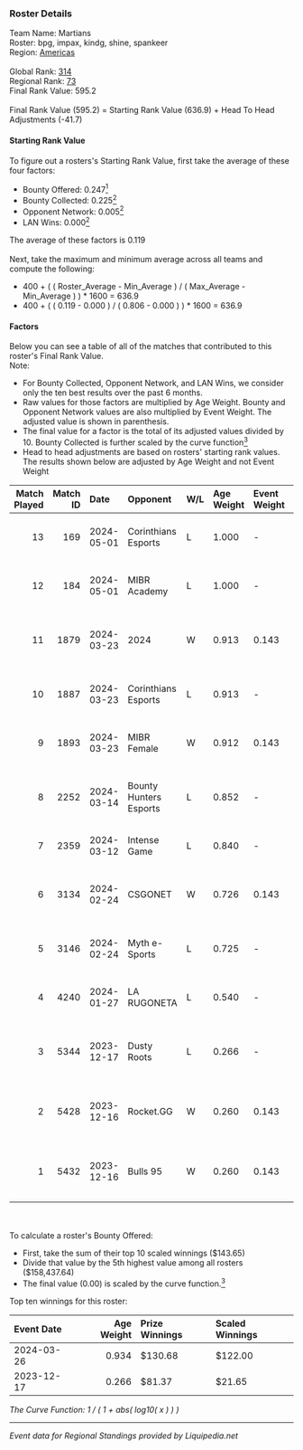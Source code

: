 ### Roster Details<br />
Team Name: Martians<br />
Roster: bpg, impax, kindg, shine, spankeer<br />
Region: [Americas]( ../standings_americas.md)<br />
<br />
Global Rank: [314](../standings_global.md)<br />
Regional Rank: [73]( ../standings_americas.md)<br />
Final Rank Value:  595.2<br />
<br />
Final Rank Value (595.2) = Starting Rank Value (636.9) + Head To Head Adjustments (-41.7)<br />

#### Starting Rank Value<br />
To figure out a rosters's Starting Rank Value, first take the average of these four factors:<br />
- Bounty Offered: 0.247[<sup>1</sup>](#table2)
- Bounty Collected: 0.225[<sup>2</sup>](#table1)
- Opponent Network: 0.005[<sup>2</sup>](#table1)
- LAN Wins: 0.000[<sup>2</sup>](#table1)

The average of these factors is 0.119<br />
<br />
Next, take the maximum and minimum average across all teams and compute the following:<br />
- 400 + ( ( Roster_Average - Min_Average ) / ( Max_Average - Min_Average ) ) * 1600 = 636.9
- 400 + ( ( 0.119 - 0.000 ) / ( 0.806 - 0.000 ) ) * 1600 = 636.9


#### Factors<br />
Below you can see a table of all of the matches that contributed to this roster's Final Rank Value.<br />
Note:<br />

- For Bounty Collected, Opponent Network, and LAN Wins, we consider only the ten best results over the past 6 months.
- Raw values for those factors are multiplied by Age Weight. Bounty and Opponent Network values are also multiplied by Event Weight. The adjusted value is shown in parenthesis.
- The final value for a factor is the total of its adjusted values divided by 10. Bounty Collected is further scaled by the curve function[<sup>3</sup>](#curveFunction)
- Head to head adjustments are based on rosters' starting rank values. The results shown below are adjusted by Age Weight and not Event Weight
<span id="table1"></span><br />


| Match Played | Match ID | Date       | Opponent               | W/L | Age Weight | Event Weight | Bounty Collected | Opponent Network | LAN Wins  | H2H Adj. | Roster                                  |
| -: | -: | :- | :- | :- | :- | :- | :- | :- | :- | -: | :- |
|           13 |      169 | 2024-05-01 | Corinthians Esports    | L   | 1.000      | -            | -                | -                | -         |   -13.90 | bpg, impax, kindg, shine, spankeer      |
|           12 |      184 | 2024-05-01 | MIBR Academy           | L   | 1.000      | -            | -                | -                | -         |   -11.23 | bpg, impax, kindg, shine, spankeer      |
|           11 |     1879 | 2024-03-23 | 2024                   | W   | 0.913      | 0.143        | 0.001 (0.000)    | 0.130 (0.017)    | 0 (0.000) |    14.17 | DANVIET, farias, Lineko, PremiuM, xns   |
|           10 |     1887 | 2024-03-23 | Corinthians Esports    | L   | 0.913      | -            | -                | -                | -         |   -11.28 | abr, CutzMeretz, desh, legy, Leomonster |
|            9 |     1893 | 2024-03-23 | MIBR Female            | W   | 0.912      | 0.143        | 0.027 (0.004)    | 0.199 (0.026)    | 0 (0.000) |    17.74 | bpg, impax, kindg, shine, spankeer      |
|            8 |     2252 | 2024-03-14 | Bounty Hunters Esports | L   | 0.852      | -            | -                | -                | -         |   -16.06 | cAnnon, impax, kindg, shine, spankeer   |
|            7 |     2359 | 2024-03-12 | Intense Game           | L   | 0.840      | -            | -                | -                | -         |    -8.15 | bsd, ckzao, diozera, mxa, Roz           |
|            6 |     3134 | 2024-02-24 | CSGONET                | W   | 0.726      | 0.143        | 0.000 (0.000)    | 0.032 (0.003)    | 0 (0.000) |     6.84 | cAnnon, impax, kindg, shine, spankeer   |
|            5 |     3146 | 2024-02-24 | Myth e-Sports          | L   | 0.725      | -            | -                | -                | -         |   -11.37 | crownzera, Farw, MyRoN, nz1, zhoki      |
|            4 |     4240 | 2024-01-27 | LA RUGONETA            | L   | 0.540      | -            | -                | -                | -         |   -10.45 | abizz, BK1, KAISER, naz, relentless     |
|            3 |     5344 | 2023-12-17 | Dusty Roots            | L   | 0.266      | -            | -                | -                | -         |    -3.74 | cAnnon, impax, kindg, shine, spankeer   |
|            2 |     5428 | 2023-12-16 | Rocket.GG              | W   | 0.260      | 0.143        | 0.001 (0.000)    | 0.070 (0.003)    | 0 (0.000) |     4.01 | cAnnon, impax, kindg, shine, spankeer   |
|            1 |     5432 | 2023-12-16 | Bulls 95               | W   | 0.260      | 0.143        | 0.000 (0.000)    | 0.000 (0.000)    | 0 (0.000) |     1.71 | cAnnon, impax, kindg, shine, spankeer   |

<br />
<span id="table2"></span><br />
To calculate a roster's Bounty Offered:<br />

- First, take the sum of their top 10 scaled winnings ($143.65)
- Divide that value by the 5th highest value among all rosters ($158,437.64)
- The final value (0.00) is scaled by the curve function.[<sup>3</sup>](#curveFunction)

Top ten winnings for this roster:<br />

| Event Date | Age Weight | Prize Winnings | Scaled Winnings |
| :- | -: | :- | :- |
| 2024-03-26 |      0.934 | $130.68        | $122.00         |
| 2023-12-17 |      0.266 | $81.37         | $21.65          |


<span id="curveFunction"></span>_The Curve Function: 1 / ( 1 + abs( log10( x ) ) )_<br />

---
_Event data for Regional Standings provided by Liquipedia.net_<br />
